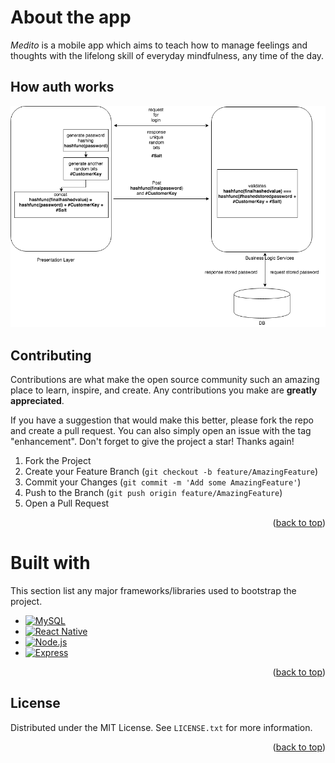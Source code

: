 # About the app
_*Medito*_ is a mobile app which aims to teach how to manage feelings and thoughts with the lifelong skill of everyday mindfulness, any time of the day.

<!-- CONTRIBUTING -->
## How auth works
<img src="/images/auth.png" />


<!-- CONTRIBUTING -->
## Contributing

Contributions are what make the open source community such an amazing place to learn, inspire, and create. Any contributions you make are **greatly appreciated**.

If you have a suggestion that would make this better, please fork the repo and create a pull request. You can also simply open an issue with the tag "enhancement".
Don't forget to give the project a star! Thanks again!

1. Fork the Project
2. Create your Feature Branch (`git checkout -b feature/AmazingFeature`)
3. Commit your Changes (`git commit -m 'Add some AmazingFeature'`)
4. Push to the Branch (`git push origin feature/AmazingFeature`)
5. Open a Pull Request

<p align="right">(<a href="#readme-top">back to top</a>)</p>


# Built with
This section list any major frameworks/libraries used to bootstrap the project.

* [![MySQL][MySQL]][MySQL]
* [![React Native][ReactNative]][ReactNative]
* [![Node.js][Node.js]][Node.js]
* [![Express][Express]][Express]
<p align="right">(<a href="#readme-top">back to top</a>)</p>


<!-- LICENSE -->
## License

Distributed under the MIT License. See `LICENSE.txt` for more information.

<p align="right">(<a href="#readme-top">back to top</a>)</p>

<!-- MARKDOWN LINKS & IMAGES -->
<!-- https://www.markdownguide.org/basic-syntax/#reference-style-links -->
[ReactNative]: https://img.shields.io/badge/ReactNative-20232A?style=for-the-badge&logo=react&logoColor=61DAFB
[Node.js]:https://img.shields.io/badge/Node.js-43853D?style=for-the-badge&logo=node.js&logoColor=white
[MySQL]:https://img.shields.io/badge/MySQL-00000F?style=for-the-badge&logo=mysql&logoColor=white
[Express]:https://img.shields.io/badge/Express.js-404D59?style=for-the-badge

